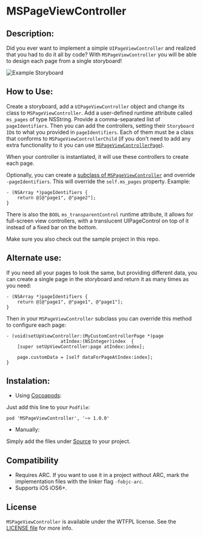 MSPageViewController
====================

## Description:
Did you ever want to implement a simple ```UIPageViewController``` and realized that you had to do it all by code?
With ```MSPageViewController``` you will be able to design each page from a single storyboard!

![Example Storyboard](Images/image1.png "Example Storyboard")

## How to Use:

Create a storyboard, add a ```UIPageViewController``` object and change its class to ```MSPageViewController```.
Add a user-defined runtime attribute called ``ms_pages`` of type NSString. Provide a comma-separated list of ```pageIdentifiers```.
Then you can add the controllers, setting their ```Storyboard ID```s to what you provided in ```pageIdentifiers```.
Each of them must be a class that conforms to ```MSPageViewControllerChild``` (if you don't need to add any extra functionality to it you can use [```MSPageViewControllerPage```](MSPageViewController/Source/MSPageViewControllerPage.h)).

When your controller is instantiated, it will use these controllers to create each page.

Optionally, you can create a [subclass of ```MSPageViewController```](MSPageViewController/Source/MSPageViewController+Protected.h) and override ```-pageIdentifiers```. This will override the ```self.ms_pages``` property. Example:
```objc
- (NSArray *)pageIdentifiers {
	return @[@"page1", @"page2"];
}
```

There is also the ```BOOL``` ```ms_transparentControl``` runtime attribute, it allows for full-screen view controllers, with a translucent UIPageControl on top of it instead of a fixed bar on the bottom.

Make sure you also check out the sample project in this repo.

## Alternate use:
If you need all your pages to look the same, but providing different data, you can create a single page in the storyboard and return it as many times as you need:
```objc
- (NSArray *)pageIdentifiers {
	return @[@"page1", @"page1", @"page1"];
}
```

Then in your ```MSPageViewController``` subclass you can override this method to configure each page:
```objc
- (void)setUpViewController:(MyCustomControllerPage *)page
                    atIndex:(NSInteger)index  {
	[super setUpViewController:page atIndex:index];

	page.customData = [self dataForPageAtIndex:index];
}
```

## Instalation:
- Using [Cocoapods](http://cocoapods.org/):

Just add this line to your `Podfile`:

```
pod 'MSPageViewController', '~> 1.0.0'
```

- Manually:

Simply add the files under [Source](MSPageViewController/Source) to your project.

## Compatibility

- Requires ARC. If you want to use it in a project without ARC, mark the implementation files with the linker flag ```-fobjc-arc```.
- Supports iOS iOS6+.

## License
`MSPageViewController` is available under the WTFPL license. See the [LICENSE file](LICENSE) for more info.
